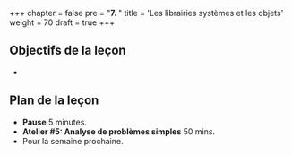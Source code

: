 +++
chapter = false
pre = "<b>7. </b>"
title = 'Les librairies systèmes et les objets'
weight = 70
draft = true
+++

## Objectifs de la leçon

- 

## Plan de la leçon

- **Pause** 5 minutes.
- **Atelier #5: Analyse de problèmes simples** 50 mins.
- Pour la semaine prochaine.
